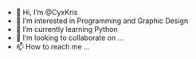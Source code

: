 - 👋 Hi, I’m @CyxKris
- 👀 I’m interested in Programming and Graphic Design
- 🌱 I’m currently learning Python
- 💞️ I’m looking to collaborate on ...
- 📫 How to reach me ...

<!---
CyxKris/CyxKris is a ✨ special ✨ repository because its `README.md` (this file) appears on your GitHub profile.
You can click the Preview link to take a look at your changes.
--->
